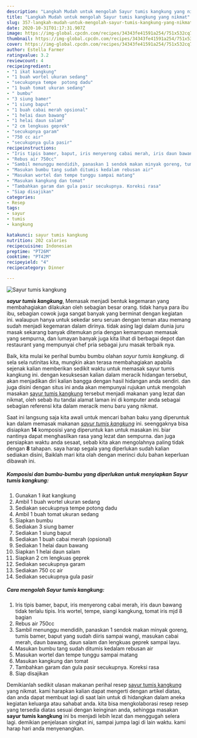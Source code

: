 ```yaml
---
description: "Langkah Mudah untuk mengolah Sayur tumis kangkung yang nikmat"
title: "Langkah Mudah untuk mengolah Sayur tumis kangkung yang nikmat"
slug: 357-langkah-mudah-untuk-mengolah-sayur-tumis-kangkung-yang-nikmat
date: 2020-10-31T01:17:31.907Z
image: https://img-global.cpcdn.com/recipes/34343fe41591a254/751x532cq70/sayur-tumis-kangkung-foto-resep-utama.jpg
thumbnail: https://img-global.cpcdn.com/recipes/34343fe41591a254/751x532cq70/sayur-tumis-kangkung-foto-resep-utama.jpg
cover: https://img-global.cpcdn.com/recipes/34343fe41591a254/751x532cq70/sayur-tumis-kangkung-foto-resep-utama.jpg
author: Estella Farmer
ratingvalue: 3.2
reviewcount: 4
recipeingredient:
- "1 ikat kangkung"
- "1 buah wortel ukuran sedang"
- "secukupnya tempe  potong dadu"
- "1 buah tomat ukuran sedang"
- " bumbu"
- "3 siung bamer"
- "1 siung baput"
- "1 buah cabai merah opsional"
- "1 helai daun bawang"
- "1 helai daun salam"
- "2 cm lengkuas geprek"
- "secukupnya garam"
- "750 cc air"
- "secukupnya gula pasir"
recipeinstructions:
- "Iris tipis bamer, baput, iris menyerong cabai merah, iris daun bawang tidak terlalu tipis. Iris wortel, tempe, siangi kangkung, tomat iris mjd 8 bagian"
- "Rebus air 750cc"
- "Sambil menunggu mendidih, panaskan 1 sendok makan minyak goreng, tumis bamer, baput yang sudah diiris sampai wangi, masukan cabai merah, daun bawang, daun salam dan lengkuas geprek sampai layu."
- "Masukan bumbu tang sudah ditumis kedalam rebusan air"
- "Masukan wortel dan tempe tunggu sampai matang"
- "Masukan kangkung dan tomat"
- "Tambahkan garam dan gula pasir secukupnya. Koreksi rasa"
- "Siap disajikan"
categories:
- Resep
tags:
- sayur
- tumis
- kangkung

katakunci: sayur tumis kangkung 
nutrition: 202 calories
recipecuisine: Indonesian
preptime: "PT26M"
cooktime: "PT42M"
recipeyield: "4"
recipecategory: Dinner

---
```



![Sayur tumis kangkung](https://img-global.cpcdn.com/recipes/34343fe41591a254/751x532cq70/sayur-tumis-kangkung-foto-resep-utama.jpg)

<b><i>sayur tumis kangkung</i></b>, Memasak menjadi bentuk kegemaran yang membahagiakan dilakukan oleh sebagian besar orang. tidak hanya para ibu ibu, sebagian cowok juga sangat banyak yang berminat dengan kegiatan ini. walaupun hanya untuk sekedar seru seruan dengan teman atau memang sudah menjadi kegemaran dalam dirinya. tidak asing lagi dalam dunia juru masak sekarang banyak ditemukan pria dengan kemampuan memasak yang sempurna, dan lumayan banyak juga kita lihat di berbagai depot dan restaurant yang mempunyai chef pria sebagai juru masak terbaik nya.

Baik, kita mulai ke perihal bumbu bumbu olahan <i>sayur tumis kangkung</i>. di sela sela rutinitas kita, mungkin akan terasa membahagiakan apabila sejenak kalian memberikan sedikit waktu untuk memasak sayur tumis kangkung ini. dengan kesuksesan kalian dalam meracik hidangan tersebut, akan menjadikan diri kalian bangga dengan hasil hidangan anda sendiri. dan juga disini dengan situs ini anda akan mempunyai rujukan untuk mengolah masakan <u>sayur tumis kangkung</u> tersebut menjadi makanan yang lezat dan nikmat, oleh sebab itu tandai alamat laman ini di komputer anda sebagai sebagian referensi kita dalam meracik menu baru yang nikmat.




Saat ini langsung saja kita awali untuk mencari bahan baku yang diperuntuk kan dalam memasak makanan <u><i>sayur tumis kangkung</i></u> ini. seenggaknya bisa disiapkan <b>14</b> komposisi yang diperuntuk kan untuk masakan ini. biar nantinya dapat menghasilkan rasa yang lezat dan sempurna. dan juga persiapkan waktu anda sesaat, sebab kita akan mengolahnya paling tidak dengan <b>8</b> tahapan. saya harap segala yang diperlukan sudah kalian sediakan disini, Baiklah mari kita olah dengan merinci dulu bahan keperluan dibawah ini.

<!--inarticleads1-->

##### Komposisi dan bumbu-bumbu yang diperlukan untuk menyiapkan Sayur tumis kangkung:

1. Gunakan 1 ikat kangkung
1. Ambil 1 buah wortel ukuran sedang
1. Sediakan secukupnya tempe  potong dadu
1. Ambil 1 buah tomat ukuran sedang
1. Siapkan  bumbu
1. Sediakan 3 siung bamer
1. Sediakan 1 siung baput
1. Sediakan 1 buah cabai merah (opsional)
1. Sediakan 1 helai daun bawang
1. Siapkan 1 helai daun salam
1. Siapkan 2 cm lengkuas geprek
1. Sediakan secukupnya garam
1. Sediakan 750 cc air
1. Sediakan secukupnya gula pasir




<!--inarticleads2-->

##### Cara mengolah Sayur tumis kangkung:

1. Iris tipis bamer, baput, iris menyerong cabai merah, iris daun bawang tidak terlalu tipis. Iris wortel, tempe, siangi kangkung, tomat iris mjd 8 bagian
1. Rebus air 750cc
1. Sambil menunggu mendidih, panaskan 1 sendok makan minyak goreng, tumis bamer, baput yang sudah diiris sampai wangi, masukan cabai merah, daun bawang, daun salam dan lengkuas geprek sampai layu.
1. Masukan bumbu tang sudah ditumis kedalam rebusan air
1. Masukan wortel dan tempe tunggu sampai matang
1. Masukan kangkung dan tomat
1. Tambahkan garam dan gula pasir secukupnya. Koreksi rasa
1. Siap disajikan




Demikianlah sedikit ulasan makanan perihal resep <u>sayur tumis kangkung</u> yang nikmat. kami harapkan kalian dapat mengerti dengan artikel diatas, dan anda dapat membuat lagi di saat lain untuk di hidangkan dalam aneka kegiatan keluarga atau sahabat anda. kita bisa mengkolaborasi resep resep yang tersedia diatas sesuai dengan keinginan anda, sehingga masakan <b>sayur tumis kangkung</b> ini bs menjadi lebih lezat dan menggugah selera lagi. demikian penjelasan singkat ini, sampai jumpa lagi di lain waktu. kami harap hari anda menyenangkan.
